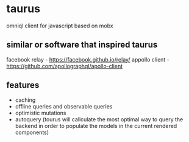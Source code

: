 # taurus
omniql client for javascript based on mobx

## similar or software that inspired taurus

facebook relay - https://facebook.github.io/relay/
appollo client - https://github.com/apollographql/apollo-client

## features

* caching 
* offline queries and observable queries
* optimistic mutations
* autoquery (tourus will callculate the most optimal way to query the backend in order to populate the models in the current rendered components) 


